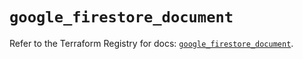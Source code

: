 # `google_firestore_document`

Refer to the Terraform Registry for docs: [`google_firestore_document`](https://registry.terraform.io/providers/hashicorp/google/6.36.1/docs/resources/firestore_document).
